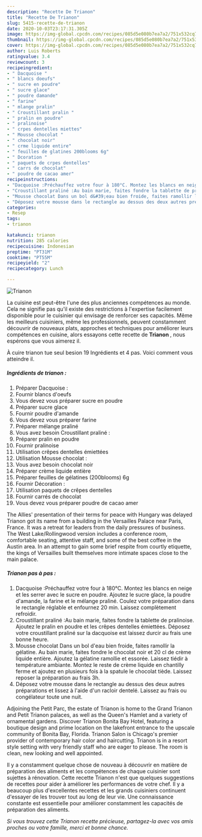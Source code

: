 ```yaml
---
description: "Recette De Trianon"
title: "Recette De Trianon"
slug: 5415-recette-de-trianon
date: 2020-10-03T23:17:31.305Z
image: https://img-global.cpcdn.com/recipes/085d5e080b7ea7a2/751x532cq70/trianon-photo-principale-de-la-recette.jpg
thumbnail: https://img-global.cpcdn.com/recipes/085d5e080b7ea7a2/751x532cq70/trianon-photo-principale-de-la-recette.jpg
cover: https://img-global.cpcdn.com/recipes/085d5e080b7ea7a2/751x532cq70/trianon-photo-principale-de-la-recette.jpg
author: Luis Roberts
ratingvalue: 3.4
reviewcount: 3
recipeingredient:
- " Dacquoise "
- " blancs doeufs"
- " sucre en poudre"
- " sucre glace"
- " poudre damande"
- " farine"
- " mlange pralin"
- " Croustillant pralin "
- " pralin en poudre"
- " pralinoise"
- " crpes dentelles miettes"
- " Mousse chocolat "
- " chocolat noir"
- " crme liquide entire"
- " feuilles de glatines 200blooms 6g"
- " Dcoration "
- " paquets de crpes dentelles"
- " carrs de chocolat"
- " poudre de cacao amer"
recipeinstructions:
- "Dacquoise :Préchauffez votre four à 180°C. Montez les blancs en neige et les serrer avec le sucre en poudre. Ajoutez le sucre glace, la poudre d&#39;amande, la farine et le mélange praliné. Coulez votre préparation dans le rectangle réglable et enfournez 20 min. Laissez complètement refroidir."
- "Croustillant praliné :Au bain marie, faites fondre la tablette de pralinoise. Ajoutez le pralin en poudre et les crêpes dentelles émiettées. Déposez votre croustillant praliné sur la dacquoise est laissez durcir au frais une bonne heure."
- "Mousse chocolat Dans un bol d&#39;eau bien froide, faites ramollir la gélatine. Au bain marie, faites fondre le chocolat noir et 20 cl de crème liquide entière. Ajoutez la gélatine ramollie et essorée. Laissez tiédir à température ambiante. Montez le reste de crème liquide en chantilly ferme et ajoutez en plusieurs fois à la spatule le chocolat tiède. Laissez reposer la préparation au frais 3h."
- "Déposez votre mousse dans le rectangle au dessus des deux autres préparations et lissez à l&#39;aide d&#39;un racloir dentelé. Laissez au frais ou congélateur toute une nuit."
categories:
- Resep
tags:
- trianon

katakunci: trianon 
nutrition: 285 calories
recipecuisine: Indonesian
preptime: "PT31M"
cooktime: "PT55M"
recipeyield: "2"
recipecategory: Lunch

---
```



![Trianon](https://img-global.cpcdn.com/recipes/085d5e080b7ea7a2/751x532cq70/trianon-photo-principale-de-la-recette.jpg)

La cuisine est peut-être l'une des plus anciennes compétences au monde. Cela ne signifie pas qu'il existe des restrictions à l'expertise facilement disponible pour le cuisinier qui envisage de renforcer ses capacités. Même les meilleurs cuisiniers, même les professionnels, peuvent constamment découvrir de nouveaux plats, approches et techniques pour améliorer leurs compétences en cuisine, alors essayons cette recette de <strong> Trianon </strong>, nous espérons que vous aimerez il.

<!--inarticleads1-->

À cuire trianon tue seul besion 19 Ingrédients et 4 pas. Voici comment vous atteindre il.

##### Ingrédients de trianon :

1. Préparer  Dacquoise :
1. Fournir  blancs d&#39;oeufs
1. Vous devez vous préparer  sucre en poudre
1. Préparer  sucre glace
1. Fournir  poudre d&#39;amande
1. Vous devez vous préparer  farine
1. Préparer  mélange praliné
1. Vous avez besoin  Croustillant praliné :
1. Préparer  pralin en poudre
1. Fournir  pralinoise
1. Utilisation  crêpes dentelles émiettées
1. Utilisation  Mousse chocolat :
1. Vous avez besoin  chocolat noir
1. Préparer  crème liquide entière
1. Préparer  feuilles de gélatines (200blooms) 6g
1. Fournir  Décoration :
1. Utilisation  paquets de crêpes dentelles
1. Fournir  carrés de chocolat
1. Vous devez vous préparer  poudre de cacao amer


The Allies&#39; presentation of their terms for peace with Hungary was delayed Trianon got its name from a building in the Versailles Palace near Paris, France. It was a retreat for leaders from the daily pressures of business. The West Lake/Rollingwood version includes a conference room, comfortable seating, attentive staff, and some of the best coffee in the Austin area. In an attempt to gain some brief respite from courtly etiquette, the kings of Versailles built themselves more intimate spaces close to the main palace. 

<!--inarticleads2-->

##### Trianon pas à pas :

1. Dacquoise :Préchauffez votre four à 180°C. Montez les blancs en neige et les serrer avec le sucre en poudre. Ajoutez le sucre glace, la poudre d&#39;amande, la farine et le mélange praliné. Coulez votre préparation dans le rectangle réglable et enfournez 20 min. Laissez complètement refroidir.
1. Croustillant praliné :Au bain marie, faites fondre la tablette de pralinoise. Ajoutez le pralin en poudre et les crêpes dentelles émiettées. Déposez votre croustillant praliné sur la dacquoise est laissez durcir au frais une bonne heure.
1. Mousse chocolat Dans un bol d&#39;eau bien froide, faites ramollir la gélatine. Au bain marie, faites fondre le chocolat noir et 20 cl de crème liquide entière. Ajoutez la gélatine ramollie et essorée. Laissez tiédir à température ambiante. Montez le reste de crème liquide en chantilly ferme et ajoutez en plusieurs fois à la spatule le chocolat tiède. Laissez reposer la préparation au frais 3h.
1. Déposez votre mousse dans le rectangle au dessus des deux autres préparations et lissez à l&#39;aide d&#39;un racloir dentelé. Laissez au frais ou congélateur toute une nuit.


Adjoining the Petit Parc, the estate of Trianon is home to the Grand Trianon and Petit Trianon palaces, as well as the Queen&#39;s Hamlet and a variety of ornamental gardens. Discover Trianon Bonita Bay Hotel, featuring a boutique design and prime location on the lakefront entrance to the upscale community of Bonita Bay, Florida. Trianon Salon is Chicago&#39;s premier provider of contemporary hair color and haircutting. Trianon is in a resort style setting with very friendly staff who are eager to please. The room is clean, new looking and well appointed. 

<!--inarticleads1-->

<p>
Il y a constamment quelque chose de nouveau à découvrir en matière de préparation des aliments et les compétences de chaque cuisinier sont sujettes à rénovation. Cette recette Trianon n'est que quelques suggestions de recettes pour aider à améliorer les performances de votre chef. Il y a beaucoup plus d'excellentes recettes et les grands cuisiniers continuent d'essayer de les trouver tout au long de leur vie. Une connaissance constante est essentielle pour améliorer constamment les capacités de préparation des aliments.
</p>

<p>
<i>Si vous trouvez cette Trianon recette précieuse, partagez-la avec vos amis proches ou votre famille, merci et bonne chance.</i>
</p>
